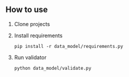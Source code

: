How to use 
----------

1. Clone projects

2. Install requirements

    ``pip install -r data_model/requirements.py``

3. Run validator

    ``python data_model/validate.py``
    
 
